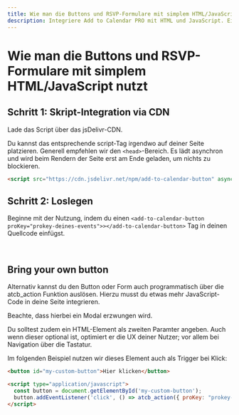 ```yaml
---
title: Wie man die Buttons und RSVP-Formulare mit simplem HTML/JavaScript nutzt
description: Integriere Add to Calendar PRO mit HTML und JavaScript. Einfache CDN-basierte Integration für Kalender-Buttons und RSVP-Formulare.
---
```


# Wie man die Buttons und RSVP-Formulare mit simplem HTML/JavaScript nutzt

## Schritt 1: Skript-Integration via CDN

Lade das Script über das jsDelivr-CDN.

Du kannst das entsprechende script-Tag irgendwo auf deiner Seite platzieren. Generell empfehlen wir den `<head>`-Bereich. Es lädt asynchron und wird beim Rendern der Seite erst am Ende geladen, um nichts zu blockieren.

```html
<script src="https://cdn.jsdelivr.net/npm/add-to-calendar-button" async defer></script>
```

## Schritt 2: Loslegen

Beginne mit der Nutzung, indem du einen `<add-to-calendar-button proKey="prokey-deines-events">></add-to-calendar-button>` Tag in deinen Quellcode einfügst.

<br />

## Bring your own button

Alternativ kannst du den Button oder Form auch programmatisch über die atcb_action Funktion auslösen. Hierzu musst du etwas mehr JavaScript-Code in deine Seite integrieren.

Beachte, dass hierbei ein Modal erzwungen wird.

Du solltest zudem ein HTML-Element als zweiten Paramter angeben. Auch wenn dieser optional ist, optimiert er die UX deiner Nutzer; vor allem bei Navigation über die Tastatur.

Im folgenden Beispiel nutzen wir dieses Element auch als Trigger bei Klick:

```html
<button id="my-custom-button">Hier klicken</button>

<script type="application/javascript">
  const button = document.getElementById('my-custom-button');
  button.addEventListener('click', () => atcb_action({ proKey: "prokey-deines-events"}, button));
</script>
```
